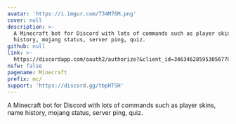 ```yaml
---
avatar: 'https://i.imgur.com/T34M76M.png'
cover: null
description: >-
  A Minecraft bot for Discord with lots of commands such as player skins, name
  history, mojang status, server ping, quiz. 
github: null
link: >-
  https://discordapp.com/oauth2/authorize?&client_id=346346285953056770&scope=bot
nsfw: false
pagename: Minecraft
prefix: mc/
support: 'https://discord.gg/tbpHTSH'
---
```

A Minecraft bot for Discord with lots of commands such as player skins, name history, mojang status, server ping, quiz. 

